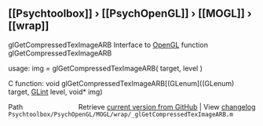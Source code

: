 ## [[Psychtoolbox]] &#8250; [[PsychOpenGL]] &#8250; [[MOGL]] &#8250; [[wrap]]

glGetCompressedTexImageARB  Interface to [OpenGL](OpenGL) function glGetCompressedTexImageARB  
  
usage:  img = glGetCompressedTexImageARB( target, level )  
  
C function:  void glGetCompressedTexImageARB[(GLenum]((GLenum) target, [GLint](GLint) level, void\* img)  




<div class="code_header" style="text-align:right;">
  <span style="float:left;">Path&nbsp;&nbsp;</span> <span class="counter">Retrieve <a href=
  "https://raw.github.com/Psychtoolbox-3/Psychtoolbox-3/beta/Psychtoolbox/PsychOpenGL/MOGL/wrap/_glGetCompressedTexImageARB.m">current version from GitHub</a> | View <a href=
  "https://github.com/Psychtoolbox-3/Psychtoolbox-3/commits/beta/Psychtoolbox/PsychOpenGL/MOGL/wrap/_glGetCompressedTexImageARB.m">changelog</a></span>
</div>
<div class="code">
  <code>Psychtoolbox/PsychOpenGL/MOGL/wrap/_glGetCompressedTexImageARB.m</code>
</div>

